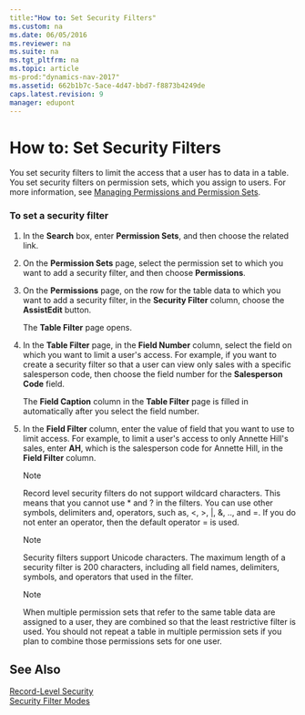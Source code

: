 ```yaml
---
title:"How to: Set Security Filters"
ms.custom: na
ms.date: 06/05/2016
ms.reviewer: na
ms.suite: na
ms.tgt_pltfrm: na
ms.topic: article
ms-prod:"dynamics-nav-2017"
ms.assetid: 662b1b7c-5ace-4d47-bbd7-f8873b4249de
caps.latest.revision: 9
manager: edupont
---
```

# How to: Set Security Filters
You set security filters to limit the access that a user has to data in a table. You set security filters on permission sets, which you assign to users. For more information, see [Managing Permissions and Permission Sets](Managing-Permissions-and-Permission-Sets.md).  
  
### To set a security filter  
  
1.  In the **Search** box, enter **Permission Sets**, and then choose the related link.  
  
2.  On the **Permission Sets** page, select the permission set to which you want to add a security filter, and then choose **Permissions**.  
  
3.  On the **Permissions** page, on the row for the table data to which you want to add a security filter, in the **Security Filter** column, choose the **AssistEdit** button.  
  
     The **Table Filter** page opens.  
  
4.  In the **Table Filter** page, in the **Field Number** column, select the field on which you want to limit a user's access. For example, if you want to create a security filter so that a user can view only sales with a specific salesperson code, then choose the field number for the **Salesperson Code** field.  
  
     The **Field Caption** column in the **Table Filter** page is filled in automatically after you select the field number.  
  
5.  In the **Field Filter** column, enter the value of field that you want to use to limit access. For example, to limit a user's access to only Annette Hill's sales, enter **AH**, which is the salesperson code for Annette Hill, in the **Field Filter** column.  
  
    > [!NOTE]  
    >  Record level security filters do not support wildcard characters. This means that you cannot use \* and ? in the filters. You can use other symbols, delimiters and, operators, such as, \<, \>, &#124;, &, .., and \=. If you do not enter an operator, then the default operator \= is used.  
  
    > [!NOTE]  
    >  Security filters support Unicode characters. The maximum length of a security filter is 200 characters, including all field names, delimiters, symbols, and operators that used in the filter.  
  
    > [!NOTE]  
    >  When multiple permission sets that refer to the same table data are assigned to a user, they are combined so that the least restrictive filter is used. You should not repeat a table in multiple permission sets if you plan to combine those permissions sets for one user.  
  
## See Also  
 [Record\-Level Security](Record-Level-Security.md)   
 [Security Filter Modes](Security-Filter-Modes.md)